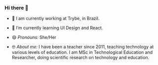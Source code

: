 ### Hi there 👋

- 🔭 I am currently working at Trybe, in Brazil.

- 🌱 I’m currently learning UI Design and React.

- 😄 _Pronouns:_ She/Her

- 🤓 _About me:_ I have been a teacher since 2011, teaching technology at various levels of education. I am MSc in Technological Education and Researcher, doing scientific research on technology and education.
